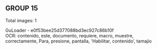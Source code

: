 ## GROUP 15
Total images: 1  

GuLoader - e0f53bee25d377088bd3ec927c86b10f  
OCR: contenido, este, documento, requiere, macro, muestre, correctamente, Para, presione, pantalla, 'Habilitar, contenido’, tamajio  

